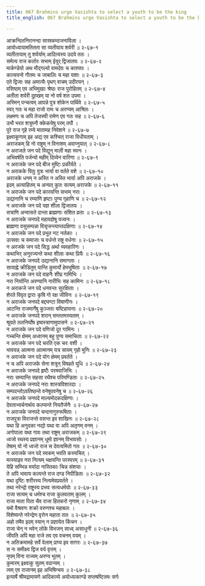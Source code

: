 ```yaml
---
title: 067 Brahmins urge Vasishta to select a youth to be the king
title_english: 067 Brahmins urge Vasishta to select a youth to be the king

---
```


<div class="audioEmbed"  caption="श्रीराम-हरिसीताराममूर्ति-घनपाठिभ्यां वचनम्" src="https://archive.org/download/Ramayana-recitation-Sriram-harisItArAmamUrti-Ghanapaati-v2/Kanda_2/Kanda_2_AYK-067-Arajaka_Desha_Varnanam.mp3"></div>

आक्रन्दितनिरानन्दा सास्रकम्ठजनाविला ।  
आयोध्यायामतितता सा व्यतीयाय शर्वरी ॥ २-६७-१  
व्यतीतायाम् तु शर्वर्याम् आदित्यस्य उदये ततः ।  
समेत्य राज कर्तारः सभाम् ईयुर् द्विजातयः ॥ २-६७-२  
मार्कण्डेयो अथ मौद्गल्यो वामदेवः च काश्यपः ।  
कात्ययनो गौतमः च जाबालिः च महा यशाः ॥ २-६७-३  
एते द्विजाः सह अमात्यैः पृथग् वाचम् उदीरयन् ।  
वसिष्ठम् एव अभिमुखाः श्रेष्ठः राज पुरोहितम् ॥ २-६७-४  
अतीता शर्वरी दुह्खम् या नो वर्ष शत उपमा ।  
अस्मिन् पन्चत्वम् आपन्ने पुत्र शोकेन पार्थिवे ॥ २-६७-५  
स्वर् गतः च महा राजो रामः च अरण्यम् आश्रितः ।  
लक्ष्मणः च अपि तेजस्वी रामेण एव गतः सह ॥ २-६७-६  
उभौ भरत शत्रुघ्नौ क्केकयेषु परम् तपौ ।  
पुरे राज गृहे रम्ये मातामह निवेशने ॥ २-६७-७  
इक्ष्वाकूणाम् इह अद्य एव कश्चित् राजा विधीयताम् ।  
अराजकम् हि नो राष्ट्रम् न विनाशम् अवाप्नुयात् ॥ २-६७-८  
न अराजले जन पदे विद्युन् माली महा स्वनः ।  
अभिवर्षति पर्जन्यो महीम् दिव्येन वारिणा ॥ २-६७-९  
न अराजके जन पदे बीज मुष्टिः प्रकीर्यते ।  
न अराकके पितुः पुत्रः भार्या वा वर्तते वशे ॥ २-६७-१०  
अराजके धनम् न अस्ति न अस्ति भार्या अपि अराजके ।  
इदम् अत्याहितम् च अन्यत् कुतः सत्यम् अराजके ॥ २-६७-११  
न अराजके जन पदे कारयन्ति सभाम् नराः ।  
उद्यानानि च रम्याणि हृष्टाः पुण्य गृहाणि च ॥ २-६७-१२  
न अराजके जन पदे यज्ञ शीला द्विजातयः ।  
सत्राणि अन्वासते दान्ता ब्राह्मणाः संशित व्रताः ॥ २-६७-१३  
न अराजके जनपदे महायज्ञेषु यज्वनः ।  
ब्राह्मणा वसुसम्पन्ना विसृजन्त्याप्तदक्षिणाः ॥ २-६७-१४  
न अराजके जन पदे प्रभूत नट नर्तकाः ।  
उत्सवाः च समाजाः च वर्धन्ते राष्ट्र वर्धनाः ॥ २-६७-१५  
न अरजके जन पदे सिद्ध अर्था व्यवहारिणः ।  
कथाभिर् अनुरज्यन्ते कथा शीलाः कथा प्रियैः ॥ २-६७-१६  
न अराजके जनपदे उद्यानानि समागताः ।  
सायाह्ने क्रीडितुम् यान्ति कुमार्यो हेमभूषिताः ॥ २-६७-१७  
न अराजके जन पदे वाहनैः शीघ्र गामिभिः ।  
नरा निर्यान्ति अरण्यानि नारीभिः सह कामिनः ॥ २-६७-१८  
न अराकजे जन पदे धनवन्तः सुरक्षिताः ।  
शेरते विवृत द्वाराः कृषि गो रक्ष जीविनः ॥ २-६७-१९  
न अराजके जनपदे बद्दघण्टा विषाणीनः ।  
आटन्ति राजमार्गेषु कुञ्जराः षष्टिहायनाः ॥ २-६७-२०  
न अराजके जनपदे शरान् सम्ततमस्यताम् ।  
श्रूयते तलनिर्घोष इष्वस्त्राणामुपासने ॥ २-६७-२१  
न अराजके जन पदे वणिजो दूर गामिनः ।  
गच्चन्ति क्षेमम् अध्वानम् बहु पुण्य समाचिताः ॥ २-६७-२२  
न अराजके जन पदे चरति एक चरः वशी ।  
भावयन्न् आत्मना आत्मानम् यत्र सायम् गृहो मुनिः ॥ २-६७-२३  
न अराजके जन पदे योग क्षेमम् प्रवर्तते ।  
न च अपि अराजके सेना शत्रून् विषहते युधि ॥ २-६७-२४  
न अराजके जनपदे हृष्टैः परमवाजिभिः ।  
नराः सम्यान्ति सहसा रथैश्च परिमण्डिताः ॥ २-६७-२५  
न अराजके जनपदे नराः शास्त्रविशारदाः ।  
सम्पदन्तोऽवतिष्ठन्ते वनेषूपवनेषु च ॥ २-६७-२६  
न अराजके जनपदे माल्यमोदकदक्षिणाः ।  
देवताभ्यर्चनार्थय कल्प्यन्ते नियतैर्जनैः ॥ २-६७-२७  
न अराजके जनपदे चन्दनागुरुरूषिताः ।  
राजपुत्रा विराजन्ते वसन्त इव शाखिनः ॥ २-६७-२८  
यथा हि अनुदका नद्यो यथा वा अपि अतृणम् वनम् ।  
अगोपाला यथा गावः तथा राष्ट्रम् अराजकम् ॥ २-६७-२९  
ध्वजो रथस्य प्रज्ञानम् धूमो ज्ञानम् विभावसोः ।  
तेषाम् यो नो ध्वजो राज स देवत्वमितो गतः ॥ २-६७-३०  
न अराजके जन पदे स्वकम् भवति कस्यचित् ।  
मत्स्याइव नरा नित्यम् भक्षयन्ति परस्परम् ॥ २-६७-३१  
येहि सम्भिन्न मर्यादा नास्तिकाः चिन्न संशयाः ।  
ते अपि भावाय कल्पन्ते राज दण्ड निपीडिताः ॥ २-६७-३२  
यथा दृष्टिः शरीरस्य नित्यमेवप्रवर्तते ।  
तथा नरेन्द्रो राष्ट्रस्य प्रभवः सत्यधर्मयोः ॥ २-६७-३३  
राजा सत्यम् च धर्मश्च राजा कुलवताम् कुलम् ।  
राजा माता पिता चैव राजा हितकरो नृणाम् ॥ २-६७-३४  
यमो वैश्रवणः शक्रो वरुणश्च महाबलः ।  
विशेष्यन्ते नरेन्द्रेण वृत्तेन महाता ततः ॥ २-६७-३५  
अहो तमैव इदम् स्यान् न प्रज्ञायेत किंचन ।  
राजा चेन् न भवेन् लोके विभजन् साध्व् असाधुनी ॥ २-६७-३६  
जीवति अपि महा राजे तव एव वचनम् वयम् ।  
न अतिक्रमामहे सर्वे वेलाम् प्राप्य इव सागरः ॥ २-६७-३७  
स नः समीक्ष्य द्विज वर्य वृत्तम् ।  
नृपम् विना राज्यम् अरण्य भूतम् ।  
कुमारम् इक्ष्वाकु सुतम् वदान्यम् ।  
त्वम् एव राजानम् इह अभिषिन्चय ॥ २-६७-३८  
इत्यार्षे श्रीमद्रामायणे आदिकाव्ये अयोध्याकाण्डे सप्तषष्टितमः सर्गः